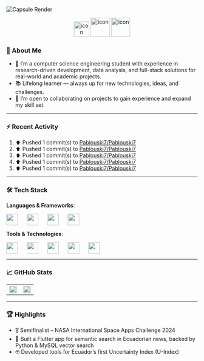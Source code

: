 <!-- <table style="border: none; width: 100%;">
    <tr>
        <td align="left" style="border-color: #0d1117;" >
            <h2>Pablouski7</h2>
        </td>
        <td style="border-color: #0d1117; width: 100%"></td>
        <td align="right" style="border-color: #0d1117;">
            <h2 style="color: #aeb6bf;">ᖘᎯᑲ𝓵𝖮</h2>
        </td>
    </tr>
</table> -->

![Capsule Render](https://capsule-render.vercel.app/api?type=venom&height=200&color=30:98CA3F,100:59d102&text=ᖘᎯᑲ𝓵𝖮&reversal=false&textBg=false&fontSize=60&animation=fadeIn&fontColor=aeb6bf&strokeWidth=0,5&stroke=ffffff)
<div align="center">
  <img src="https://techstack-generator.vercel.app/python-icon.svg" alt="icon" width="40" height="40" />
  <img src="https://techstack-generator.vercel.app/github-icon.svg" alt="icon" width="50" height="50" />
  <img src="https://techstack-generator.vercel.app/mysql-icon.svg" alt="icon" width="50" height="50" />
</div>

<!-- <h2 align="center" style="color: #aeb6bf;">ᖘᎯᑲ𝓵𝖮</h2> -->

### 👋 About Me

- 🌱 I’m a computer science engineering student with experience in research-driven development, data analysis, and full-stack solutions for real-world and academic projects.  
- 📚 Lifelong learner — always up for new technologies, ideas, and challenges.  
- 🤝 I’m open to collaborating on projects to gain experience and expand my skill set.
<!-- - 🧠 Passionate about solving problems that mix code, science, and curiosity.  
- 🤖 Currently working as a Research Assistant at Universidad San Francisco de Quito.   -->

---

### :zap: Recent Activity
<!--START_SECTION:activity-->
<!--END_SECTION:activity-->
<!--RECENT_ACTIVITY:start-->
1. ⬆️ Pushed 1 commit(s) to [Pablouski7/Pablouski7](https://github.com/Pablouski7/Pablouski7)<br>
2. ⬆️ Pushed 1 commit(s) to [Pablouski7/Pablouski7](https://github.com/Pablouski7/Pablouski7)<br>
3. ⬆️ Pushed 1 commit(s) to [Pablouski7/Pablouski7](https://github.com/Pablouski7/Pablouski7)<br>
4. ⬆️ Pushed 1 commit(s) to [Pablouski7/Pablouski7](https://github.com/Pablouski7/Pablouski7)<br>
5. ⬆️ Pushed 1 commit(s) to [Pablouski7/Pablouski7](https://github.com/Pablouski7/Pablouski7)<br>
<!--RECENT_ACTIVITY:end-->

---

### 🛠️ Tech Stack

**Languages & Frameworks**:

<div style="display: flex; gap: 10px; flex-wrap: wrap;">
  <img style="height: 30px;" src="https://img.shields.io/badge/-Python-3776AB?style=for-the-badge&logo=python&logoColor=white" />&nbsp;
  <img style="height: 30px;" src="https://img.shields.io/badge/-C%2B%2B-00599C?style=for-the-badge&logo=c%2B%2B&logoColor=white" />&nbsp;
  <img style="height: 30px;" src="https://img.shields.io/badge/-Java-007396?style=for-the-badge&logo=java&logoColor=white" />&nbsp;
  <img style="height: 30px;" src="https://img.shields.io/badge/-Flutter-02569B?style=for-the-badge&logo=flutter&logoColor=white" />
</div>

**Tools & Technologies**:

<div style="display: flex; gap: 10px; flex-wrap: wrap;">
  <img style="height: 30px;" src="https://img.shields.io/badge/-MySQL-4479A1?style=for-the-badge&logo=mysql&logoColor=white" />&nbsp;
  <img style="height: 30px;" src="https://img.shields.io/badge/-Google%20Cloud-4285F4?style=for-the-badge&logo=google-cloud&logoColor=white" />&nbsp;
  <img style="height: 30px;" src="https://img.shields.io/badge/-OTree-000000?style=for-the-badge&logo=otree&logoColor=white" />&nbsp;
  <img style="height: 30px;" src="https://img.shields.io/badge/-Git-F05032?style=for-the-badge&logo=git&logoColor=white" />&nbsp;
  <img style="height: 30px;" src="https://img.shields.io/badge/-Notion-000000?style=for-the-badge&logo=notion&logoColor=white" />
</div>

---

### 📈 GitHub Stats

<div align="center">
  <table>
    <tr>
      <td><img src="https://github-readme-stats.vercel.app/api?username=pablouski7&show_icons=true&theme=radical" width="100%"/></td>
      <td><img src="https://github-readme-stats.vercel.app/api/top-langs/?username=pablouski7&layout=compact&theme=radical" width="100%"/></td>
    </tr>
  </table>
</div>

---

### 🏆 Highlights

- 🎖 Semifinalist – NASA International Space Apps Challenge 2024  
- 📱 Built a Flutter app for semantic search in Ecuadorian news, backed by Python & MySQL vector search  
- 🤓 Developed tools for Ecuador’s first Uncertainty Index (U-Index)

<!--
---

### 📫 Contact Me

- ✉️ Email: aherrera@usfq.edu.ec  
 - 🌐 Website/Portfolio: *(optional – me avisas si tienes uno)*  
- 🔗 LinkedIn: *(agrega el enlace si lo deseas)*  

---

> *“Adaptability is not imitation. It means power of resistance and assimilation.”* — Mahatma Gandhi 
-->
